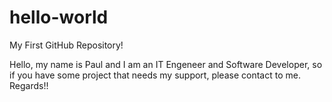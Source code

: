 hello-world
===========

My First GitHub Repository!

Hello, my name is Paul and I am an IT Engeneer and Software Developer, so if you have some project that needs my support, please contact to me. Regards!!
